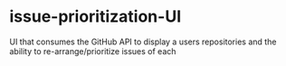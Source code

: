# issue-prioritization-UI
UI that consumes the GitHub API to display a users repositories and the ability to re-arrange/prioritize issues of each

